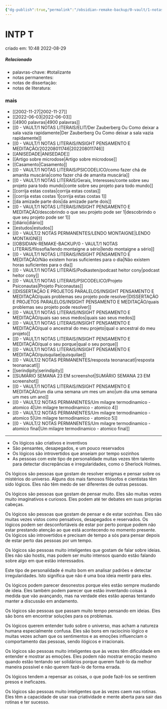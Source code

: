 ```yaml
---
{"dg-publish":true,"permalink":"/obsidian-remake-backup/0-vault/1-notas-literais/filosofia/intp-t/","tags":["totalizante"],"dgHomeLink":true,"dgShowLocalGraph":true,"dgShowFileTree":true,"noteIcon":""}
---
```



# INTP T
criado em: 10:48 2022-08-29

##### Relacionado
- palavras-chave: #totalizante 
- notas permanentes: 
- notas de dissertação:
- notas de literatura: 

### mais
- [[2002-11-27\|2002-11-27]]
- [[2022-06-03\|2022-06-03]]
- [[4900 palavras\|4900 palavras]]
- [[0 - VAULT/1 NOTAS LITERAIS/ELIT/Der Zauberberg Ou Como deixar a sala vazia rapidamente\|Der Zauberberg Ou Como deixar a sala vazia rapidamente]]
- [[0 - VAULT/1 NOTAS LITERAIS/INSIGHT PENSAMENTO E MEDITAÇÃO/202208011746\|202208011746]]
- [[ANISEDADE\|ANISEDADE]]
- [[Artigo sobre microdose\|Artigo sobre microdose]]
- [[Casamento\|Casamento]]
- [[0 - VAULT/1 NOTAS LITERAIS/PSICODELICO/como fazer chá de amanita muscária\|como fazer chá de amanita muscária]]
- [[0 - VAULT/1 NOTAS LITERAIS/Gerais, Interesses/conte sobre seu projeto para todo mundo\|conte sobre seu projeto para todo mundo]]
- [[corrija estas costas\|corrija estas costas]]
- [[corrija estas costas 1\|corrija estas costas 1]]
- [[da amizade parte dois\|da amizade parte dois]]
- [[0 - VAULT/1 NOTAS LITERAIS/INSIGHT PENSAMENTO E MEDITAÇÃO/descobrindo o que seu projeto pode ser 1\|descobrindo o que seu projeto pode ser 1]]
- [[diário\|diário]]
- [[estudos\|estudos]]
- [[0 - VAULT/2 NOTAS PERMANENTES/LENDO MONTAIGNE\|LENDO MONTAIGNE]]
- [[OBSIDIAN-REMAKE-BACKUP/0 - VAULT/1 NOTAS LITERAIS/filosofia/lendo montaigne a sério\|lendo montaigne a sério]]
- [[0 - VAULT/1 NOTAS LITERAIS/INSIGHT PENSAMENTO E MEDITAÇÃO/Não existem horas suficientes para o dia\|Não existem horas suficientes para o dia]]
- [[0 - VAULT/1 NOTAS LITERAIS/Podkasten/podcast heitor cony\|podcast heitor cony]]
- [[0 - VAULT/1 NOTAS LITERAIS/PSICODELICO/Projeto Psiconautas\|Projeto Psiconautas]]
- [[DISSERTAÇÃO E PROJETOS PARALELOS/INSIGHT PENSAMENTO E MEDITAÇÃO/quais problemas seu projeto pode resolver\|DISSERTAÇÃO E PROJETOS PARALELOS/INSIGHT PENSAMENTO E MEDITAÇÃO/quais problemas seu projeto pode resolver]]
- [[0 - VAULT/1 NOTAS LITERAIS/INSIGHT PENSAMENTO E MEDITAÇÃO/quais sao seus medos\|quais sao seus medos]]
- [[0 - VAULT/1 NOTAS LITERAIS/INSIGHT PENSAMENTO E MEDITAÇÃO/qual o ancestral do meu projeto\|qual o ancestral do meu projeto]]
- [[0 - VAULT/1 NOTAS LITERAIS/INSIGHT PENSAMENTO E MEDITAÇÃO/qual o seu porque\|qual o seu porque]]
- [[0 - VAULT/1 NOTAS LITERAIS/INSIGHT PENSAMENTO E MEDITAÇÃO/quisquilae\|quisquilae]]
- [[0 - VAULT/2 NOTAS PERMANENTES/resposta teonanacatl\|resposta teonanacatl]]
- [[serindipity\|serindipity]]
- [[SUMÁRIO SEMANA 23 EM screenshot\|SUMÁRIO SEMANA 23 EM screenshot]]
- [[0 - VAULT/1 NOTAS LITERAIS/INSIGHT PENSAMENTO E MEDITAÇÃO/um dia uma semana um mes um ano\|um dia uma semana um mes um ano]]
- [[0 - VAULT/2 NOTAS PERMANENTES/Um milagre termodinamico - atomico 4\|Um milagre termodinamico - atomico 4]]
- [[0 - VAULT/2 NOTAS PERMANENTES/Um milagre termodinamico - atomico 5\|Um milagre termodinamico - atomico 5]]
- [[0 - VAULT/2 NOTAS PERMANENTES/Um milagre termodinamico - atomico final\|Um milagre termodinamico - atomico final]]

---

- Os lógicos são criativos e inventivos 
- São pensantes, desapegados, e um pouco reservados 
- Os lógicos são introvertidos que anseiam por tempo sozinhos 
- As pessoas com este tipo de personalidade muitas vezes têm talento para detectar discrepâncias e irregularidades, como o Sherlock Holmes.

Os lógicos são pessoas que gostam de resolver enigmas e pensar sobre os mistérios do universo. Alguns dos mais famosos filósofos e cientistas têm sido lógicos. Eles não têm medo de ser diferentes de outras pessoas.

Os lógicos são pessoas que gostam de pensar muito. Eles são muitas vezes muito imaginativos e curiosos. Eles podem até ter debates em suas próprias cabeças.

Os lógicos são pessoas que gostam de pensar e de estar sozinhas. Eles são muitas vezes vistos como pensativos, desapegados e reservados. Os lógicos podem ser desconfortáveis de estar por perto porque podem não estar prestando atenção ao que está acontecendo no momento presente. Os lógicos são introvertidos e precisam de tempo a sós para pensar depois de estar perto das pessoas por um tempo.

Os lógicos são pessoas muito inteligentes que gostam de falar sobre ideias. Eles não são hostis, mas podem ser muito intensos quando estão falando sobre algo em que estão interessados.

Este tipo de personalidade é muito bom em analisar padrões e detectar irregularidades. Isto significa que não é uma boa ideia mentir para eles.

Os lógicos podem parecer desonestos porque eles estão sempre mudando de ideia. Eles também podem parecer que estão inventando coisas à medida que vão avançando, mas na verdade eles estão apenas tentando manter a discussão em andamento.

Os lógicos são pessoas que passam muito tempo pensando em ideias. Eles são bons em encontrar soluções para os problemas.

Os lógicos querem entender tudo sobre o universo, mas acham a natureza humana especialmente confusa. Eles são bons em raciocínio lógico e muitas vezes acham que os sentimentos e as emoções influenciam o comportamento das pessoas, sendo ilógicos e irracionais.

Os lógicos são pessoas muito inteligentes que às vezes têm dificuldade em entender e mostrar as emoções. Eles podem não mostrar emoção mesmo quando estão tentando ser solidários porque querem fazê-lo da melhor maneira possível e não querem fazê-lo de forma errada.

Os lógicos tendem a repensar as coisas, o que pode fazê-los se sentirem presos e ineficazes.

Os lógicos são pessoas muito inteligentes que às vezes caem nas rotinas. Eles têm a capacidade de usar sua criatividade e mente aberta para sair das rotinas e ter sucesso.


